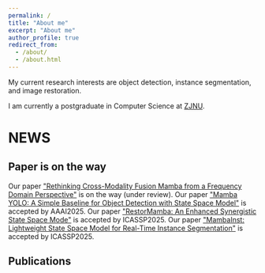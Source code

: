 ```yaml
---
permalink: /
title: "About me"
excerpt: "About me"
author_profile: true
redirect_from: 
  - /about/
  - /about.html
---
```


My current research interests are object detection, instance segmentation, and image restoration.

I am currently a postgraduate in Computer Science at [ZJNU](https://www.zjnu.edu.cn/main.htm).


# NEWS
## Paper is on the way
Our paper ["Rethinking Cross-Modality Fusion Mamba from a Frequency Domain Perspective"]() is on the way (under review).
Our paper ["Mamba YOLO: A Simple Baseline for Object Detection with State Space Model"]() is accepted by AAAI2025.
Our paper ["RestorMamba: An Enhanced Synergistic State Space Mode"]() is accepted by ICASSP2025.
Our paper ["MambaInst: Lightweight State Space Model for Real-Time Instance Segmentation"]() is accepted by ICASSP2025.

## Publications

